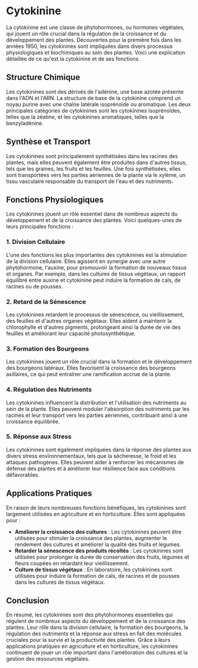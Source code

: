# Cytokinine

La cytokinine est une classe de phytohormones, ou hormones végétales, qui jouent un rôle crucial dans la régulation de la croissance et du développement des plantes. Découvertes pour la première fois dans les années 1950, les cytokinines sont impliquées dans divers processus physiologiques et biochimiques au sein des plantes. Voici une explication détaillée de ce qu'est la cytokinine et de ses fonctions.

## Structure Chimique

Les cytokinines sont des dérivés de l'adénine, une base azotée présente dans l'ADN et l'ARN. La structure de base de la cytokinine comprend un noyau purine avec une chaîne latérale isoprénoïde ou aromatique. Les deux principales catégories de cytokinines sont les cytokinines isoprénoïdes, telles que la zéatine, et les cytokinines aromatiques, telles que la benzyladénine.

## Synthèse et Transport

Les cytokinines sont principalement synthétisées dans les racines des plantes, mais elles peuvent également être produites dans d'autres tissus, tels que les graines, les fruits et les feuilles. Une fois synthétisées, elles sont transportées vers les parties aériennes de la plante via le xylème, un tissu vasculaire responsable du transport de l'eau et des nutriments.

## Fonctions Physiologiques

Les cytokinines jouent un rôle essentiel dans de nombreux aspects du développement et de la croissance des plantes. Voici quelques-unes de leurs principales fonctions :

### 1. Division Cellulaire

L'une des fonctions les plus importantes des cytokinines est la stimulation de la division cellulaire. Elles agissent en synergie avec une autre phytohormone, l'auxine, pour promouvoir la formation de nouveaux tissus et organes. Par exemple, dans les cultures de tissus végétaux, un rapport équilibré entre auxine et cytokinine peut induire la formation de cals, de racines ou de pousses.

### 2. Retard de la Sénescence

Les cytokinines retardent le processus de sénescence, ou vieillissement, des feuilles et d'autres organes végétaux. Elles aident à maintenir la chlorophylle et d'autres pigments, prolongeant ainsi la durée de vie des feuilles et améliorant leur capacité photosynthétique.

### 3. Formation des Bourgeons

Les cytokinines jouent un rôle crucial dans la formation et le développement des bourgeons latéraux. Elles favorisent la croissance des bourgeons axillaires, ce qui peut entraîner une ramification accrue de la plante.

### 4. Régulation des Nutriments

Les cytokinines influencent la distribution et l'utilisation des nutriments au sein de la plante. Elles peuvent moduler l'absorption des nutriments par les racines et leur transport vers les parties aériennes, contribuant ainsi à une croissance équilibrée.

### 5. Réponse aux Stress

Les cytokinines sont également impliquées dans la réponse des plantes aux divers stress environnementaux, tels que la sécheresse, le froid et les attaques pathogènes. Elles peuvent aider à renforcer les mécanismes de défense des plantes et à améliorer leur résilience face aux conditions défavorables.

## Applications Pratiques

En raison de leurs nombreuses fonctions bénéfiques, les cytokinines sont largement utilisées en agriculture et en horticulture. Elles sont appliquées pour :

- **Améliorer la croissance des cultures** : Les cytokinines peuvent être utilisées pour stimuler la croissance des plantes, augmenter le rendement des cultures et améliorer la qualité des fruits et légumes.
- **Retarder la sénescence des produits récoltés** : Les cytokinines sont utilisées pour prolonger la durée de conservation des fruits, légumes et fleurs coupées en retardant leur vieillissement.
- **Culture de tissus végétaux** : En laboratoire, les cytokinines sont utilisées pour induire la formation de cals, de racines et de pousses dans les cultures de tissus végétaux.

## Conclusion

En résumé, les cytokinines sont des phytohormones essentielles qui régulent de nombreux aspects du développement et de la croissance des plantes. Leur rôle dans la division cellulaire, la formation des bourgeons, la régulation des nutriments et la réponse aux stress en fait des molécules cruciales pour la survie et la productivité des plantes. Grâce à leurs applications pratiques en agriculture et en horticulture, les cytokinines continuent de jouer un rôle important dans l'amélioration des cultures et la gestion des ressources végétales.